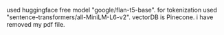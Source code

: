 used huggingface free model "google/flan-t5-base". for tokenization used "sentence-transformers/all-MiniLM-L6-v2". vectorDB is Pinecone. i have removed my pdf file.